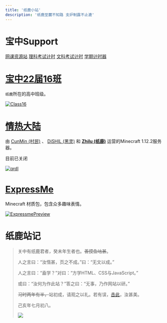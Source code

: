 ```yaml
---
title: '纸鹿小站'
description: '纸鹿至麓不知路 支炉制露不止漉'
---
```


# 宝中Support

[网课资源站](//bjzx.zhilu.cyou)
[理科考试计时](//h5.zhilu.cyou/examtimer.html)
[文科考试计时](//h5.zhilu.cyou/examtimer2.html)
[学期计时器](//h5.zhilu.cyou/termtimer.html)

# [宝中22届16班](//h16.zhilu.cyou)

`纸鹿`所在的高中班级。

[![Class16](http://p.qlogo.cn/gh/902246817/902246817/100/)](//h16.zhilu.cyou)



# [情热大陆](//mc.zhilu.cyou)

由 [CunMin (村民)](https://zh-cn.namemc.com/profile/CunMin.1) 、 [DiSHIL (黑灵)](https://zh-cn.namemc.com/profile/DiSHIL.1) 和 **[Zhilu (纸鹿)](https://zh-cn.namemc.com/profile/Zhilu.2)** 运营的Minecraft 1.12.2服务器。

目前已关闭

[![qrdl](http://p.qlogo.cn/gh/705649604/705649604/100/)](//mc.zhilu.cyou)



# [ExpressMe](//l33z22l11.github.io/ExpressMe/)

Minecraft 材质包，包含众多趣味表情。

[![ExpressmePreview](http://L33Z22L11.github.io/ExpressMe/preview.png)](//l33z22l11.github.io/ExpressMe/)



# 纸鹿站记

> 关中有纸鹿君者，癸未年生者也。~~善摸鱼咕甚~~。
>
> 人之言曰：“汝惰甚，页之不成。”曰：“无文以成。”
>
> 人之言曰：“盍学？”对曰：“方学HTML、CSS与JavaScript。”
>
> 或曰：“汝何为作此站？”答之曰：“无事，乃作网站以研。”
>
> ~~习时两年有半，~~站初成，请观之以礼。若有误，[击此](http://wpa.qq.com/msgrd?v=3&uin=2399052066&site=qq&menu=yes)，汝甚美。
>
> 己亥年七月初八。
>
> ![](http://thirdqq.qlogo.cn/g?b=qq&nk=2399052066&s=3)
